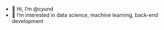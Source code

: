 - 👋 Hi, I’m @cyund
- 👀 I’m interested in data science, machine learning, back-end development

<!---
cyund/cyund is a ✨ special ✨ repository because its `README.md` (this file) appears on your GitHub profile.
You can click the Preview link to take a look at your changes.
--->
